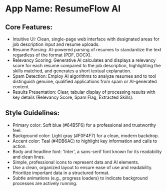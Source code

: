 # **App Name**: ResumeFlow AI

## Core Features:

- Intuitive UI: Clean, single-page web interface with designated areas for job description input and resume uploads.
- Resume Parsing: AI-powered parsing of resumes to standardize the text regardless of the format (PDF, DOCX).
- Relevancy Scoring: Generative AI calculates and displays a relevancy score for each resume compared to the job description, highlighting the skills matched, and generates a short textual explanation.
- Spam Detection: Employ AI algorithms to analyze resumes and to tool distinguish genuine, qualified applications from spam or AI-generated content.
- Results Presentation: Clear, tabular display of processing results with key details (Relevancy Score, Spam Flag, Extracted Skills).

## Style Guidelines:

- Primary color: Soft blue (#64B5F6) for a professional and trustworthy feel.
- Background color: Light gray (#F0F4F7) for a clean, modern backdrop.
- Accent color: Teal (#4DB6AC) to highlight key information and calls to action.
- Body and headline font: 'Inter', a sans-serif font known for its readability and clean lines.
- Simple, professional icons to represent data and AI elements.
- Use a clean, organized layout to ensure ease of use and readability. Prioritize important data in a structured format.
- Subtle animations (e.g., progress loaders) to indicate background processes are actively running.